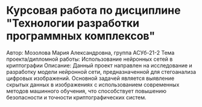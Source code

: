 # Курсовая работа по дисциплине "Технологии разработки программных комплексов"
Автор: Мозолова Мария Александровна, группа АСУб-21-2
Тема проекта/дипломной работы: Использование нейронных сетей в криптографии
Описание: Данный проект направлен на исследование и разработку модели нейронной сети, предназначенной для стегоанализа цифровых изображений. Основной задачей является выявление скрытых данных в изображениях с использованием современных методов машинного обучения, что способствует повышению безопасности и точности криптографических систем.
